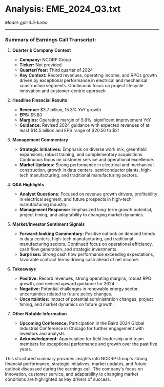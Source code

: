 # Analysis: EME_2024_Q3.txt

*Model: gpt-3.5-turbo*

---

### Summary of Earnings Call Transcript:

1. **Quarter & Company Context**
   - **Company:** NCORP Group
   - **Ticker:** Not provided
   - **Quarter/Year:** Third quarter of 2024
   - **Key Context:** Record revenues, operating income, and RPOs growth driven by exceptional performance in electrical and mechanical construction segments. Continuous focus on project lifecycle innovation and customer-centric approach.

2. **Headline Financial Results**
   - **Revenue:** $3.7 billion, 15.3% YoY growth
   - **EPS:** $5.80
   - **Margins:** Operating margin of 9.8%, significant improvement YoY
   - **Guidance:** Revised 2024 guidance with expected revenues of at least $14.5 billion and EPS range of $20.50 to $21

3. **Management Commentary**
   - **Strategic Initiatives:** Emphasis on diverse work mix, greenfield expansions, robust training, and complementary acquisitions. Continuous focus on customer service and operational excellence.
   - **Market Updates:** Strong performance in electrical and mechanical construction, growth in data centers, semiconductor plants, high-tech manufacturing, and traditional manufacturing sectors.

4. **Q&A Highlights**
   - **Analyst Questions:** Focused on revenue growth drivers, profitability in electrical segment, and future prospects in high-tech manufacturing industry.
   - **Management Response:** Emphasized long-term growth potential, project timing, and adaptability to changing market dynamics.

5. **Market/Investor Sentiment Signals**
   - **Forward-looking Commentary:** Positive outlook on demand trends in data centers, high-tech manufacturing, and traditional manufacturing sectors. Continued focus on operational efficiency, cash flow generation, and strategic investments.
   - **Surprises:** Strong cash flow performance exceeding expectations, favorable contract terms driving cash ahead of net income.

6. **Takeaways**
   - **Positive:** Record revenues, strong operating margins, robust RPO growth, and revised upward guidance for 2024.
   - **Negative:** Potential challenges in renewable energy sector, uncertainties related to future policy changes.
   - **Uncertainties:** Impact of potential administration changes, project timing, and market dynamics on future growth.

7. **Other Notable Information**
   - **Upcoming Conference:** Participation in the Baird 2024 Global Industrial Conference in Chicago for further engagement with investors and analysts.
   - **Acknowledgment:** Appreciation for field leadership and team members for exceptional performance and growth over the past five years.

This structured summary provides insights into NCORP Group's strong financial performance, strategic initiatives, market updates, and future outlook discussed during the earnings call. The company's focus on innovation, customer service, and adaptability to changing market conditions are highlighted as key drivers of success.